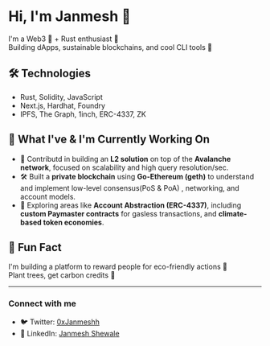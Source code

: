 # Hi, I'm Janmesh 👋

I'm a Web3 🌱 + Rust enthusiast 🦀    
Building dApps, sustainable blockchains, and cool CLI tools 🚀

## 🛠️ Technologies
- Rust, Solidity, JavaScript
- Next.js, Hardhat, Foundry
- IPFS, The Graph, 1inch, ERC-4337, ZK

## 💼 What I've & I'm Currently Working On

- 🔺 Contributd in building an **L2 solution** on top of the **Avalanche network**, focused on scalability and high query resolution/sec.
- 🛠️ Built a **private blockchain** using **Go-Ethereum (geth)** to understand and implement low-level consensus(PoS & PoA) , networking, and account models.
- 🌱 Exploring areas like **Account Abstraction (ERC-4337)**, including **custom Paymaster contracts** for gasless transactions, and **climate-based token economies**.



## 🧠 Fun Fact
I'm building a platform to reward people for eco-friendly actions 🌳  
Plant trees, get carbon credits 💸

---


### Connect with me

- 🐦 Twitter: [0xJanmeshh](https://x.com/0xJanmeshh)
- 💼 LinkedIn: [Janmesh Shewale](https://www.linkedin.com/in/janmeshshewale/)















